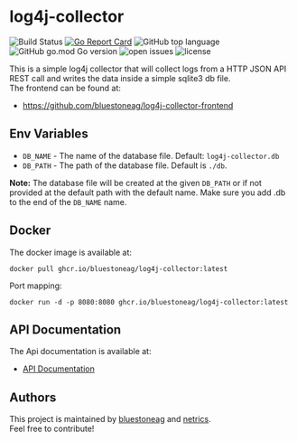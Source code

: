 # log4j-collector
![Build Status](https://github.com/bluestoneag/log4j-collector/workflows/CI/badge.svg) 
[![Go Report Card](https://goreportcard.com/badge/github.com/bluestoneag/log4j-collector)](https://goreportcard.com/report/github.com/bluestoneag/log4j-collector) 
![GitHub top language](https://img.shields.io/github/languages/top/bluestoneag/log4j-collector)
![GitHub go.mod Go version](https://img.shields.io/github/go-mod/go-version/bluestoneag/log4j-collector) 
![open issues](https://img.shields.io/github/issues-raw/bluestoneag/log4j-collector)
![license](https://img.shields.io/github/license/bluestoneag/log4j-collector)

This is a simple log4j collector that will collect logs from a HTTP JSON API REST call and writes the data inside a simple sqlite3 db file.  
The frontend can be found at:
- https://github.com/bluestoneag/log4j-collector-frontend

## Env Variables

* `DB_NAME` - The name of the database file. Default: `log4j-collector.db`
* `DB_PATH` - The path of the database file. Default is `./db`.

**Note:** The database file will be created at the given `DB_PATH` or if not provided at the default path with the default name. Make sure you add .db to the end of the `DB_NAME` name.

## Docker

The docker image is available at:
```
docker pull ghcr.io/bluestoneag/log4j-collector:latest
```

Port mapping:
```
docker run -d -p 8080:8080 ghcr.io/bluestoneag/log4j-collector:latest
```

## API Documentation
The Api documentation is available at:
- [API Documentation](docs/)

## Authors
This project is maintained by [bluestoneag](https://github.com/bluestoneag) and [netrics](https://netrics.ch).  
Feel free to contribute!